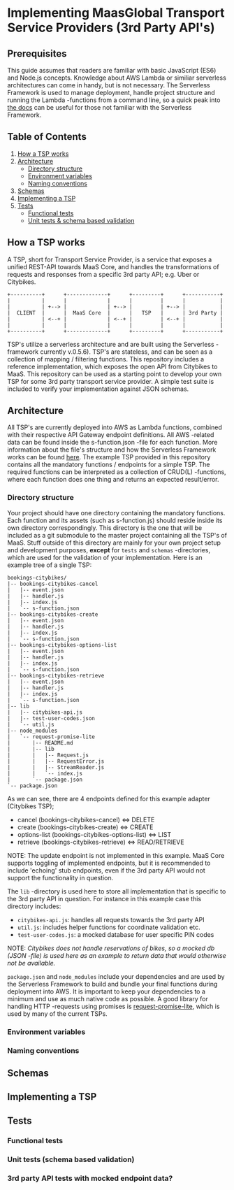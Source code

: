 
# Implementing MaasGlobal Transport Service Providers (3rd Party API's)

## Prerequisites
This guide assumes that readers are familiar with basic JavaScript (ES6) and Node.js concepts. Knowledge about AWS Lambda or similiar serverless architectures can come in handy, but is not necessary. The Serverless Framework is used to manage deployment, handle project structure and running the Lambda -functions from a command line, so a quick peak into [the docs](https://serverless.readme.io/v0.5.0/docs) can be useful for those not familiar with the Serverless Framework. 

## Table of Contents

1. [How a TSP works](#how-a-tsp-works)
2. [Architecture](#architecture)
    * [Directory structure](#directory-structure)
    * [Environment variables](#environment-variables)
    * [Naming conventions](#naming-conventions)
3. [Schemas](#schemas)
4. [Implementing a TSP](#implementing-a-tsp)
5. [Tests](#tests)
    * [Functional tests](#functional-tests)
    * [Unit tests & schema based validation](#unit-tests-schema-based-validation)


## How a TSP works

A TSP, short for Transport Service Provider, is a service that exposes a unified REST-API towards MaaS Core, and handles the transformations of requests and responses from a specific 3rd party API; e.g. Uber or Citybikes.
```
+----------+      +-------------+      +---------+      +-----------+
|          |      |             |      |         |      |           |
|          | +--> |             | +--> |         | +--> |           |
|  CLIENT  |      |  MaaS Core  |      |   TSP   |      | 3rd Party |
|          | <--+ |             | <--+ |         | <--+ |           |
|          |      |             |      |         |      |           |
+----------+      +-------------+      +---------+      +-----------+
```

TSP's utilize a serverless architecture and are built using the Serverless -framework currently v.0.5.6). TSP's are stateless, and can be seen as a collection of mapping / filtering functions. This repository includes a reference implementation, which exposes the open API from Citybikes to MaaS. This repository can be used as a starting point to develop your own TSP for some 3rd party transport service provider. A simple test suite is included to verify your implementation against JSON schemas.


## Architecture
All TSP's are currently deployed into AWS as Lambda functions, combined with their respective API Gateway endpoint definitions. All AWS -related data can be found inside the s-function.json -file for each function. More information about the file's structure and how the Serverless Framework works can be found [here](https://serverless.readme.io/v0.5.0/docs). The example TSP provided in this repository contains all the mandatory functions / endpoints for a simple TSP. The required functions can be interpreted as a collection of CRUD(L) -functions, where each function does one thing and returns an expected result/error. 


### Directory structure
Your project should have one directory containing the mandatory functions. Each function and its assets (such as s-function.js) should reside inside its own directory correspondingly. This directory is the one that will be included as a git submodule to the master project containing all the TSP's of MaaS. Stuff outside of this directory are mainly for your own project setup and development purposes, **except** for `tests` and `schemas` -directories, which are used for the validation of your implementation. Here is an example tree of a single TSP:
```
bookings-citybikes/
|-- bookings-citybikes-cancel
|   |-- event.json
|   |-- handler.js
|   |-- index.js
|   `-- s-function.json
|-- bookings-citybikes-create
|   |-- event.json
|   |-- handler.js
|   |-- index.js
|   `-- s-function.json
|-- bookings-citybikes-options-list
|   |-- event.json
|   |-- handler.js
|   |-- index.js
|   `-- s-function.json
|-- bookings-citybikes-retrieve
|   |-- event.json
|   |-- handler.js
|   |-- index.js
|   `-- s-function.json
|-- lib
|   |-- citybikes-api.js
|   |-- test-user-codes.json
|   `-- util.js
|-- node_modules
|   `-- request-promise-lite
|       |-- README.md
|       |-- lib
|       |   |-- Request.js
|       |   |-- RequestError.js
|       |   |-- StreamReader.js
|       |   `-- index.js
|       `-- package.json
`-- package.json
```

As we can see, there are 4 endpoints defined for this example adapter (Citybikes TSP);
- cancel (bookings-citybikes-cancel) <=> DELETE
- create (bookings-citybikes-create) <=> CREATE
- options-list (bookings-citybikes-options-list) <=> LIST
- retrieve (bookings-citybikes-retrieve) <=> READ/RETRIEVE

NOTE: The update endpoint is not implemented in this example. MaaS Core supports toggling of implemented endpoints, but it is recommended to include 'echoing' stub endpoints, even if the 3rd party API would not support the functionality in question.

The `lib` -directory is used here to store all implementation that is specific to the 3rd party API in question. For instance in this example case this directory includes:

* `citybikes-api.js`: handles all requests towards the 3rd party API
* `util.js`: includes helper functions for coordinate validation etc.
* `test-user-codes.js`: a mocked database for user specific PIN codes

NOTE: *Citybikes does not handle reservations of bikes, so a mocked db (JSON -file) is used here as an example to return data that would otherwise not be available.*

`package.json` and `node_modules` include your dependencies and are used by the Serverless Framework to build and bundle your final functions during deployment into AWS. It is important to keep your dependencies to a minimum and use as much native code as possible. A good library for handling HTTP -requests using promises is [request-promise-lite](https://github.com/laurisvan/request-promise-lite), which is used by many of the current TSPs.

### Environment variables

### Naming conventions

## Schemas

## Implementing a TSP

## Tests
### Functional tests
### Unit tests (schema based validation)
### 3rd party API tests with mocked endpoint data?
